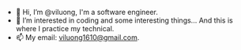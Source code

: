 - 👋 Hi, I’m @viluong, I'm a software engineer.
- 👀 I’m interested in coding and some interesting things... And this is where I practice my technical.
- 📫 My email: viluong1610@gmail.com.

<!---
viluong/viluong is a ✨ special ✨ repository because its `README.md` (this file) appears on your GitHub profile.
You can click the Preview link to take a look at your changes.
--->

